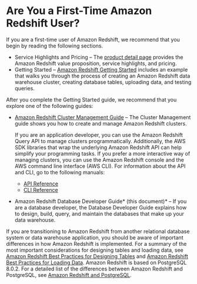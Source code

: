# Are You a First\-Time Amazon Redshift User?<a name="c-first-time-user"></a>

If you are a first\-time user of Amazon Redshift, we recommend that you begin by reading the following sections\.
+ Service Highlights and Pricing – The [product detail page](https://aws.amazon.com/redshift/) provides the Amazon Redshift value proposition, service highlights, and pricing\.
+ Getting Started – [Amazon Redshift Getting Started](https://docs.aws.amazon.com/redshift/latest/gsg/) includes an example that walks you through the process of creating an Amazon Redshift data warehouse cluster, creating database tables, uploading data, and testing queries\. 

After you complete the Getting Started guide, we recommend that you explore one of the following guides:
+ [Amazon Redshift Cluster Management Guide](https://docs.aws.amazon.com/redshift/latest/mgmt/) – The Cluster Management guide shows you how to create and manage Amazon Redshift clusters\. 

  If you are an application developer, you can use the Amazon Redshift Query API to manage clusters programmatically\. Additionally, the AWS SDK libraries that wrap the underlying Amazon Redshift API can help simplify your programming tasks\. If you prefer a more interactive way of managing clusters, you can use the Amazon Redshift console and the AWS command line interface \(AWS CLI\)\. For information about the API and CLI, go to the following manuals: 
  + [API Reference](https://docs.aws.amazon.com/redshift/latest/APIReference/)
  + [CLI Reference](https://docs.aws.amazon.com/cli/latest/reference/redshift/)
+ Amazon Redshift Database Developer Guide* \(this document\)* – If you are a database developer, the Database Developer Guide explains how to design, build, query, and maintain the databases that make up your data warehouse\. 

If you are transitioning to Amazon Redshift from another relational database system or data warehouse application, you should be aware of important differences in how Amazon Redshift is implemented\. For a summary of the most important considerations for designing tables and loading data, see [Amazon Redshift Best Practices for Designing Tables](c_designing-tables-best-practices.md) and [Amazon Redshift Best Practices for Loading Data](c_loading-data-best-practices.md)\. Amazon Redshift is based on PostgreSQL 8\.0\.2\. For a detailed list of the differences between Amazon Redshift and PostgreSQL, see [Amazon Redshift and PostgreSQL](c_redshift-and-postgres-sql.md)\. 
